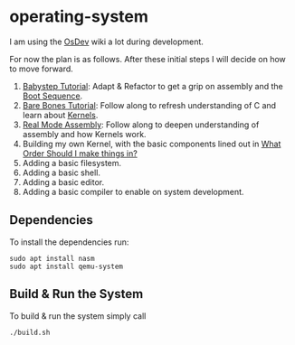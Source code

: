 # operating-system

I am using the [OsDev](https://wiki.osdev.org/Main_Page) wiki a lot during development. 

For now the plan is as follows. After these initial steps I will decide on how to move forward.
1) [Babystep Tutorial](https://wiki.osdev.org/Babystep1): Adapt & Refactor to get a grip on assembly and the [Boot Sequence](https://wiki.osdev.org/Boot_Sequence).
2) [Bare Bones Tutorial](https://wiki.osdev.org/User:Zesterer/Bare_Bones): Follow along to refresh understanding of C and learn about [Kernels](https://wiki.osdev.org/Kernel).
3) [Real Mode Assembly](https://wiki.osdev.org/Real_mode_assembly_I): Follow along to deepen understanding of assembly and how Kernels work.
4) Building my own Kernel, with the basic components lined out in [What Order Should I make things in?](https://wiki.osdev.org/What_Order_Should_I_Make_Things_In%3F)
5) Adding a basic filesystem.
6) Adding a basic shell.
7) Adding a basic editor.
8) Adding a basic compiler to enable on system development.

## Dependencies

To install the dependencies run:

```Ubuntu
sudo apt install nasm
sudo apt install qemu-system
```

## Build & Run the System

To build & run the system simply call

```
./build.sh
```